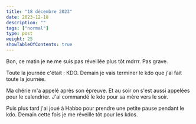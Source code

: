 ```yaml
---
title: "18 décembre 2023"
date: 2023-12-18
description: ""
tags: ["normal"]
type: post
weight: 25
showTableOfContents: true
---
```


Bon, ce matin je ne me suis pas réveillée plus tôt mdrrr. Pas grave.

Toute la journée c'était : KDO. Demain je vais terminer le kdo que j'ai fait toute la journée.

Ma chérie m'a appelé après son épreuve. Et au soir on s'est aussi appelées pour le calendrier. J'ai commandé le kdo pour sa mère vers le soir.

Puis plus tard j'ai joué à Habbo pour prendre une petite pause pendant le kdo. Demain cette fois je me réveille tôt pour les kdos.